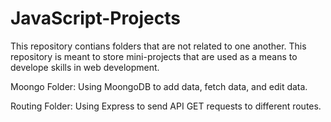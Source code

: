 # JavaScript-Projects

This repository contians folders that are not related to one another. This repository is meant to store mini-projects that are used as a means to develope skills in web development.

Moongo Folder: Using MoongoDB to add data, fetch data, and edit data.

Routing Folder: Using Express to send API GET requests to different routes. 
